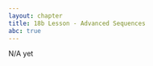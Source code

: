 ```yaml
---
layout: chapter
title: 18b Lesson - Advanced Sequences
abc: true
---
```


N/A yet

<!-- needs to include sequences using secondary chords, especially cycles of seventh chords with secondary functions, alternating complete and incomplete chords, and alternating inversions between seventh chords (e.g. 7 - 4/3 - 7 - 4/3, etc.)-->